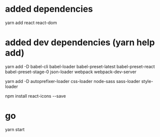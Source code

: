 added dependencies
==================
yarn add react react-dom

added dev dependencies (yarn help add)
======================================
yarn add -D babel-cli babel-loader babel-preset-latest babel-preset-react babel-preset-stage-0 json-loader webpack webpack-dev-server

yarn add -D autoprefixer-loader css-loader node-sass sass-loader style-loader

npm install react-icons --save

go
==
yarn start
